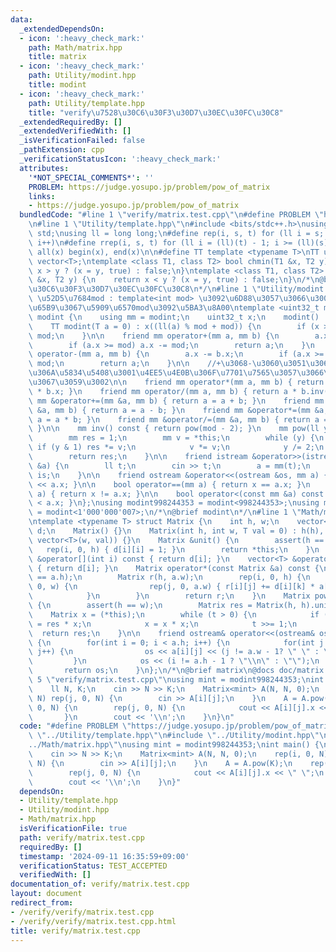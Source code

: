```yaml
---
data:
  _extendedDependsOn:
  - icon: ':heavy_check_mark:'
    path: Math/matrix.hpp
    title: matrix
  - icon: ':heavy_check_mark:'
    path: Utility/modint.hpp
    title: modint
  - icon: ':heavy_check_mark:'
    path: Utility/template.hpp
    title: "verify\u7528\u30C6\u30F3\u30D7\u30EC\u30FC\u30C8"
  _extendedRequiredBy: []
  _extendedVerifiedWith: []
  _isVerificationFailed: false
  _pathExtension: cpp
  _verificationStatusIcon: ':heavy_check_mark:'
  attributes:
    '*NOT_SPECIAL_COMMENTS*': ''
    PROBLEM: https://judge.yosupo.jp/problem/pow_of_matrix
    links:
    - https://judge.yosupo.jp/problem/pow_of_matrix
  bundledCode: "#line 1 \"verify/matrix.test.cpp\"\n#define PROBLEM \"https://judge.yosupo.jp/problem/pow_of_matrix\"\
    \n#line 1 \"Utility/template.hpp\"\n#include <bits/stdc++.h>\nusing namespace\
    \ std;\nusing ll = long long;\n#define rep(i, s, t) for (ll i = s; i < (ll)(t);\
    \ i++)\n#define rrep(i, s, t) for (ll i = (ll)(t) - 1; i >= (ll)(s); i--)\n#define\
    \ all(x) begin(x), end(x)\n\n#define TT template <typename T>\nTT using vec =\
    \ vector<T>;\ntemplate <class T1, class T2> bool chmin(T1 &x, T2 y) {\n    return\
    \ x > y ? (x = y, true) : false;\n}\ntemplate <class T1, class T2> bool chmax(T1\
    \ &x, T2 y) {\n    return x < y ? (x = y, true) : false;\n}\n/*\n@brief verify\u7528\
    \u30C6\u30F3\u30D7\u30EC\u30FC\u30C8\n*/\n#line 1 \"Utility/modint.hpp\"\n\n//\
    \ \u52D5\u7684mod : template<int mod> \u3092\u6D88\u3057\u3066\u3001\u4E0A\u306E\
    \u65B9\u3067\u5909\u6570mod\u3092\u5BA3\u8A00\ntemplate <uint32_t mod> struct\
    \ modint {\n    using mm = modint;\n    uint32_t x;\n    modint() : x(0) {}\n\
    \    TT modint(T a = 0) : x((ll(a) % mod + mod)) {\n        if (x >= mod) x -=\
    \ mod;\n    }\n\n    friend mm operator+(mm a, mm b) {\n        a.x += b.x;\n\
    \        if (a.x >= mod) a.x -= mod;\n        return a;\n    }\n    friend mm\
    \ operator-(mm a, mm b) {\n        a.x -= b.x;\n        if (a.x >= mod) a.x +=\
    \ mod;\n        return a;\n    }\n\n    //+\u3068-\u3060\u3051\u3067\u5341\u5206\
    \u306A\u5834\u5408\u3001\u4EE5\u4E0B\u306F\u7701\u7565\u3057\u3066\u826F\u3044\
    \u3067\u3059\u3002\n\n    friend mm operator*(mm a, mm b) { return (uint64_t)(a.x)\
    \ * b.x; }\n    friend mm operator/(mm a, mm b) { return a * b.inv(); }\n    friend\
    \ mm &operator+=(mm &a, mm b) { return a = a + b; }\n    friend mm &operator-=(mm\
    \ &a, mm b) { return a = a - b; }\n    friend mm &operator*=(mm &a, mm b) { return\
    \ a = a * b; }\n    friend mm &operator/=(mm &a, mm b) { return a = a * b.inv();\
    \ }\n\n    mm inv() const { return pow(mod - 2); }\n    mm pow(ll y) const {\n\
    \        mm res = 1;\n        mm v = *this;\n        while (y) {\n           \
    \ if (y & 1) res *= v;\n            v *= v;\n            y /= 2;\n        }\n\
    \        return res;\n    }\n\n    friend istream &operator>>(istream &is, mm\
    \ &a) {\n        ll t;\n        cin >> t;\n        a = mm(t);\n        return\
    \ is;\n    }\n\n    friend ostream &operator<<(ostream &os, mm a) { return os\
    \ << a.x; }\n\n    bool operator==(mm a) { return x == a.x; }\n    bool operator!=(mm\
    \ a) { return x != a.x; }\n\n    bool operator<(const mm &a) const { return x\
    \ < a.x; }\n};\nusing modint998244353 = modint<998244353>;\nusing modint1000000007\
    \ = modint<1'000'000'007>;\n/*\n@brief modint\n*/\n#line 1 \"Math/matrix.hpp\"\
    \ntemplate <typename T> struct Matrix {\n    int h, w;\n    vector<vector<T>>\
    \ d;\n    Matrix() {}\n    Matrix(int h, int w, T val = 0) : h(h), w(w), d(h,\
    \ vector<T>(w, val)) {}\n    Matrix &unit() {\n        assert(h == w);\n     \
    \   rep(i, 0, h) { d[i][i] = 1; }\n        return *this;\n    }\n    const vector<T>\
    \ &operator[](int i) const { return d[i]; }\n    vector<T> &operator[](int i)\
    \ { return d[i]; }\n    Matrix operator*(const Matrix &a) const {\n        assert(w\
    \ == a.h);\n        Matrix r(h, a.w);\n        rep(i, 0, h) {\n            rep(k,\
    \ 0, w) {\n                rep(j, 0, a.w) { r[i][j] += d[i][k] * a[k][j]; }\n\
    \            }\n        }\n        return r;\n    }\n    Matrix pow(ll t) const\
    \ {\n        assert(h == w);\n        Matrix res = Matrix(h, h).unit();\n    \
    \    Matrix x = (*this);\n        while (t > 0) {\n            if (t & 1) res\
    \ = res * x;\n            x = x * x;\n            t >>= 1;\n        }\n      \
    \  return res;\n    }\n\n    friend ostream& operator<<(ostream& os, Matrix a)\
    \ {\n        for(int i = 0; i < a.h; i++) {\n            for(int j = 0; j < a.w;\
    \ j++) {\n                os << a[i][j] << (j != a.w - 1? \" \" : \"\");\n   \
    \         }\n            os << (i != a.h - 1 ? \"\\n\" : \"\");\n        }\n \
    \       return os;\n    }\n};\n/*\n@brief matrix\n@docs doc/matrix.md\n*/\n#line\
    \ 5 \"verify/matrix.test.cpp\"\nusing mint = modint998244353;\nint main() {\n\
    \    ll N, K;\n    cin >> N >> K;\n    Matrix<mint> A(N, N, 0);\n    rep(i, 0,\
    \ N) rep(j, 0, N) {\n        cin >> A[i][j];\n    }\n    A = A.pow(K);\n    rep(i,\
    \ 0, N) {\n        rep(j, 0, N) {\n            cout << A[i][j].x << \" \";\n \
    \       }\n        cout << '\\n';\n    }\n}\n"
  code: "#define PROBLEM \"https://judge.yosupo.jp/problem/pow_of_matrix\"\n#include\
    \ \"../Utility/template.hpp\"\n#include \"../Utility/modint.hpp\"\n#include \"\
    ../Math/matrix.hpp\"\nusing mint = modint998244353;\nint main() {\n    ll N, K;\n\
    \    cin >> N >> K;\n    Matrix<mint> A(N, N, 0);\n    rep(i, 0, N) rep(j, 0,\
    \ N) {\n        cin >> A[i][j];\n    }\n    A = A.pow(K);\n    rep(i, 0, N) {\n\
    \        rep(j, 0, N) {\n            cout << A[i][j].x << \" \";\n        }\n\
    \        cout << '\\n';\n    }\n}"
  dependsOn:
  - Utility/template.hpp
  - Utility/modint.hpp
  - Math/matrix.hpp
  isVerificationFile: true
  path: verify/matrix.test.cpp
  requiredBy: []
  timestamp: '2024-09-11 16:35:59+09:00'
  verificationStatus: TEST_ACCEPTED
  verifiedWith: []
documentation_of: verify/matrix.test.cpp
layout: document
redirect_from:
- /verify/verify/matrix.test.cpp
- /verify/verify/matrix.test.cpp.html
title: verify/matrix.test.cpp
---
```

